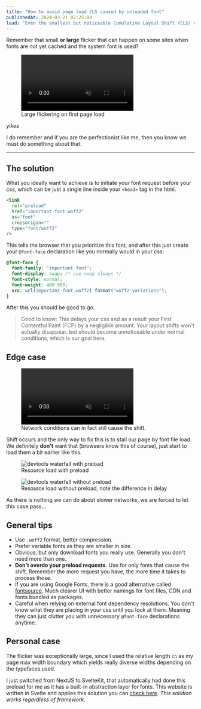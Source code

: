 ```yaml
---
title: "How to avoid page load CLS caused by unloaded font"
publishedAt: 2024-03-21 07:25:00
lead: "Even the smallest but noticeable Cumulative Layout Shift (CLS) can distract the user and cause bad experience. For that I have prepared a solution."
---
```


Remember that small **or large** flicker that can happen on some sites when fonts are not yet cached and the system font is used?

<figure>
  <video src="/videos/cls-without-preload-no-throttle.mp4" autoplay loop muted playsinline controls></video>
  <figcaption>
    Large flickering on first page load
  </figcaption>
</figure>

_yikes_

I do remember and if you are the perfectionist like me, then you know we must do something about that.

---

## The solution

What you ideally want to achieve is to initiate your font request before your css, which can be just a single line inside your `<head>` tag in the html.

```html
<link
  rel="preload"
  href="important-font.woff2"
  as="font"
  crossorigin=""
  type="font/woff2"
/>
```

This tells the browser that you prioritize this font, and after this just create your `@font-face` declaration like you normally would in your css:

```css
@font-face {
  font-family: "important font";
  font-display: swap; /* use swap always */
  font-style: normal;
  font-weight: 400 900;
  src: url(important-font.woff2) format("woff2-variations");
}
```

After this you should be good to go.

> Good to know: This delays your css and as a result your First Contentful Paint (FCP) by a negligible amount. Your layout shifts won't actually disappear, but should become unnoticeable under normal conditions, which is our goal here.

## Edge case

<figure>
  <video src="/videos/cls-with-preload-throttled.mp4" muted playsinline controls></video>
<figcaption>
Network conditions can in fact still cause the shift.
</figcaption>
</figure>

Shift occurs and the only way to fix this is to stall our page by font file load. We definitely **don't** want that (browsers know this of course), just start to load them a bit earlier like this.

<figure>
  <img src="/images/cls-waterfall-with-preload.png" alt="devtools waterfall with preload"/>
<figcaption>
Resource load with preload
</figcaption>
</figure>

<figure>
  <img src="/images/cls-waterfall-without-preload.png" alt="devtools waterfall without preload"/>
<figcaption>
Resource load without preload, note the difference in delay
</figcaption>
</figure>

As there is nothing we can do about slower networks, we are forced to let this case pass...

## General tips

- Use `.woff2` format, better compression.
- Prefer variable fonts as they are smaller in size.
- Obvious, but only download fonts you really use. Generally you don't need more than one.
- **Don't overdo your preload requests.** Use for only fonts that cause the shift. Remember the more request you have, the more time it takes to process those.
- If you are using Google Fonts, there is a good alternative called [fontsource](https://fontsource.org). Much clearer UI with better namings for font files, CDN and fonts bundled as packages.
- Careful when relying on external font dependency resolutions. You don't know what they are placing in your css until you look at them. Meaning they can just clutter you with unnecessary `@font-face` declarations anytime.

## Personal case

The flicker was exceptionally large, since I used the relative length `ch` as my page max width boundary which yields really diverse widths depending on the typefaces used.

I just switched from NextJS to SvelteKit, that automatically had done this preload for me as it has a built-in abstraction layer for fonts. This website is written in Svelte and applies this solution you can [check here](https://github.com/dominik-stumpf/portfolio). _This solution works regardless of framework._
